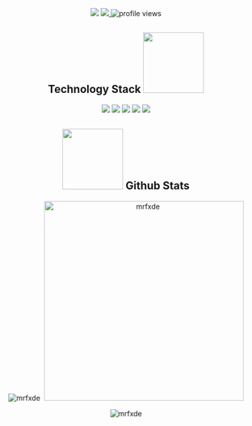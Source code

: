 
<p align="center">
  <a href="https://www.linkedin.com/in/mrfxde/" target="_blank">
  </a>
  <img src="https://img.shields.io/github/followers/mrfxde?label=follow&style=social">
  <a href="https://github.com/mrfxde?tab=repositories">
    <img src="https://img.shields.io/badge/Repositories-13-green">
  </a>
  <img src="https://komarev.com/ghpvc/?username=mrfxde&label=Profile%20views&color=0e75b6&style=flat" alt="profile views" />
  </a>
</p>
<h2 align="center">Technology Stack <img src="https://media4.giphy.com/media/90EOT1pnHrxr1GAoSR/giphy.gif?cid=ecf05e47onmbigzxaz436jti2ntzzg83n91218rvw89qaog3&rid=giphy.gif&ct=s" width="120"></h2>

<p align="center">
  <img src="https://img.shields.io/badge/python-3670A0?style=for-the-badge&logo=python&logoColor=ffdd54">
  <img src="https://img.shields.io/badge/java-%23ED8B00.svg?style=for-the-badge&logo=java&logoColor=white">
  <img src="https://img.shields.io/badge/Sequelize-52B0E7?style=for-the-badge&logo=Sequelize&logoColor=white">
  <img src="https://img.shields.io/badge/git-%23F05033.svg?style=for-the-badge&logo=git&logoColor=white">
  <img src="https://img.shields.io/badge/github-%23121011.svg?style=for-the-badge&logo=github&logoColor=white">
</p>

<h2 align="center">
  <img src="https://media1.giphy.com/media/RVWSqOsgDAq0W3051o/giphy.gif?cid=ecf05e47r2921s3tijvgzdvc78gs9nmdcy60ogx26ixu878l&rid=giphy.gif&ct=s" width="120"> Github Stats
</h2>
<p align="center"><img src="https://github-readme-stats.vercel.app/api/top-langs?username=MrFxde&show_icons=true&locale=en&layout=compact&theme=dark" alt="mrfxde" />&nbsp;&nbsp;<img src="https://github-readme-stats.vercel.app/api?username=mrfxde&show_icons=true&locale=en&theme=dark" width="395" alt="mrfxde"/></p>

<div align="center"><img src="https://github-readme-streak-stats.herokuapp.com/?user=mrfxde&theme=dark&fire=FF2D2D&ring=DDDDDD&currStreakLabel=FF0000" alt="mrfxde" /></div>
